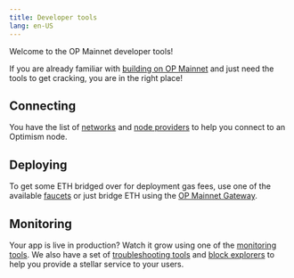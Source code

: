 ```yaml
---
title: Developer tools
lang: en-US
---
```


Welcome to the OP Mainnet developer tools!

If you are already familiar with [building on OP Mainnet](../developers/README.md) and just need the tools to get cracking, you are in the right place!

## Connecting

You have the list of [networks](./networks.md) and [node providers](./providers.md) to help you connect to an Optimism node.

## Deploying

To get some ETH bridged over for deployment gas fees, use one of the available [faucets](./faucets.md) or just bridge ETH using the [OP Mainnet Gateway](https://gateway.optimism.io/).

## Monitoring

Your app is live in production? Watch it grow using one of the [monitoring tools](./monitoring.md). We also have a set of [troubleshooting tools](./debugging.md) and [block explorers](./explorers.md) to help you provide a stellar service to your users.

